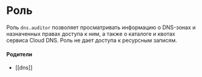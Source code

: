 # Роль

Роль `dns.auditor` позволяет просматривать информацию о DNS-зонах и назначенных правах доступа к ним, а также о каталоге и квотах сервиса Cloud DNS. Роль не дает доступа к ресурсным записям.


#### Родители

- [[dns]]
